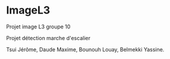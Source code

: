 # ImageL3
Projet image L3 groupe 10

Projet détection marche d'escalier

Tsui Jérôme, 
Daude Maxime, 
Bounouh Louay, 
Belmekki Yassine.
